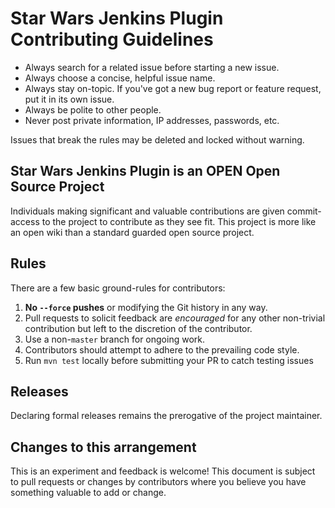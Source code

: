 # Star Wars Jenkins Plugin Contributing Guidelines

- Always search for a related issue before starting a new issue.
- Always choose a concise, helpful issue name.
- Always stay on-topic. If you've got a new bug report or feature request, put it in its own issue.
- Always be polite to other people.
- Never post private information, IP addresses, passwords, etc.

Issues that break the rules may be deleted and locked without warning.

## Star Wars Jenkins Plugin is an OPEN Open Source Project

Individuals making significant and valuable contributions are given commit-access to the project to contribute as they see fit. This project is more like an open wiki than a standard guarded open source project.

## Rules

There are a few basic ground-rules for contributors:

1. **No `--force` pushes** or modifying the Git history in any way.
1. Pull requests to solicit feedback are *encouraged* for any other non-trivial contribution but left to the discretion of the contributor.
1. Use a non-`master` branch for ongoing work.
1. Contributors should attempt to adhere to the prevailing code style.
1. Run `mvn test` locally before submitting your PR to catch testing issues

## Releases

Declaring formal releases remains the prerogative of the project maintainer.

## Changes to this arrangement

This is an experiment and feedback is welcome! This document is subject to pull requests or changes by contributors where you believe you have something valuable to add or change.
